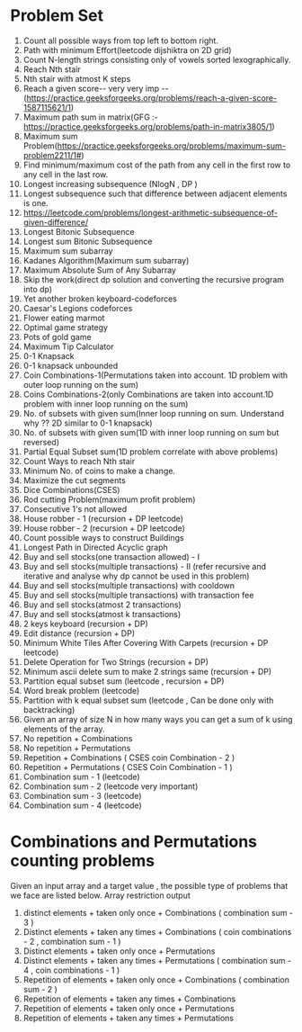 # Problem Set

1) Count all possible ways from top left to bottom right.
2) Path with minimum Effort(leetcode dijshiktra on 2D grid)
3) Count N-length strings consisting only of vowels sorted lexographically.
4) Reach Nth stair
5) Nth stair with atmost K steps 
6) Reach a given score-- very very imp --(https://practice.geeksforgeeks.org/problems/reach-a-given-score-1587115621/1) 
7) Maximum path sum in matrix(GFG :- https://practice.geeksforgeeks.org/problems/path-in-matrix3805/1)
8) Maximum sum Problem(https://practice.geeksforgeeks.org/problems/maximum-sum-problem2211/1#)
9) Find minimum/maximum cost of the path from any cell in the first row to any cell in the last row.
10) Longest increasing subsequence (NlogN , DP )
11) Longest subsequence such that difference between adjacent elements is one.
12) https://leetcode.com/problems/longest-arithmetic-subsequence-of-given-difference/
13) Longest Bitonic Subsequence 
14) Longest sum Bitonic Subsequence 
15) Maximum sum subarray 
16) Kadanes Algorithm(Maximum sum subarray)
17) Maximum Absolute Sum of Any Subarray
18) Skip the work(direct dp solution and converting the recursive program into dp) 
19) Yet another broken keyboard-codeforces
20) Caesar's Legions codeforces
21) Flower eating marmot 
22) Optimal game strategy 
23) Pots of gold game 
24) Maximum Tip Calculator 
25) 0-1 Knapsack 
26) 0-1 knapsack unbounded 
27) Coin Combinations-1(Permutations taken into account. 1D problem with outer loop running on the sum)
28) Coins Combinations-2(only Combinations are taken into account.1D problem with inner loop running on the sum)
29) No. of subsets with given sum(Inner loop running on sum. Understand why ?? 2D similar to 0-1 knapsack)
30) No. of subsets with given sum(1D with inner loop running on sum but reversed)
31) Partial Equal Subset sum(1D problem correlate with above problems)
32) Count Ways to reach Nth stair
33) Minimum No. of coins to make a change.
34) Maximize the cut segments
35) Dice Combinations(CSES)
36) Rod cutting Problem(maximum profit problem)
37) Consecutive 1's not allowed 
38) House robber - 1 (recursion + DP leetcode)
38) House robber - 2 (recursion + DP leetcode)
38) Count possible ways to construct Buildings
39) Longest Path in Directed Acyclic graph
40) Buy and sell stocks(one transaction allowed) - I  
41) Buy and sell stocks(multiple transactions) - II (refer recursive and iterative and analyse why dp cannot be used in this problem) 
43) Buy and sell stocks(multiple transactions) with cooldown 
44) Buy and sell stocks(multiple transactions) with transaction fee
45) Buy and sell stocks(atmost 2 transactions) 
46) Buy and sell stocks(atmost k transactions)
47) 2 keys keyboard (recursion + DP)
48) Edit distance (recursion + DP) 
49) Minimum White Tiles After Covering With Carpets (recursion + DP leetcode)
50) Delete Operation for Two Strings (recursion + DP)
51) Minimum ascii delete sum to make 2 strings same (recursion + DP)
52) Partition equal subset sum (leetcode , recursion + DP) 
53) Word break problem (leetcode)
53) Partition with k equal subset sum (leetcode , Can be done only with backtracking)
54) Given an array of size N in how many ways you can get a sum of k using elements of the array.
55) No repetition + Combinations 
56) No repetition + Permutations 
57) Repetition + Combinations ( CSES coin Combination - 2 )
58) Repetition + Permutations ( CSES Coin Combination - 1 )
59) Combination sum - 1 (leetcode)
60) Combination sum - 2 (leetcode very important)
61) Combination sum - 3 (leetcode) 
62) Combination sum - 4 (leetcode) 



# Combinations and Permutations counting problems
Given an input array and a target value , the possible type of problems that we face are listed below.
      Array              restriction       output 
1) distinct elements + taken only once + Combinations ( combination sum - 3 )
2) Distinct elements + taken any times + Combinations ( coin combinations - 2 , combination sum - 1 )
3) Distinct elements + taken only once + Permutations  
4) Distinct elements + taken any times + Permutations ( combination sum - 4 , coin combinations - 1 )
5) Repetition of elements + taken only once + Combinations ( combination sum - 2 )
6) Repetition of elements + taken any times + Combinations 
7) Repetition of elements + taken only once + Permutations
8) Repetition of elements + taken any times + Permutations



